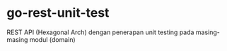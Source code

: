 # go-rest-unit-test
REST API (Hexagonal Arch) dengan penerapan unit testing pada masing-masing modul (domain)
